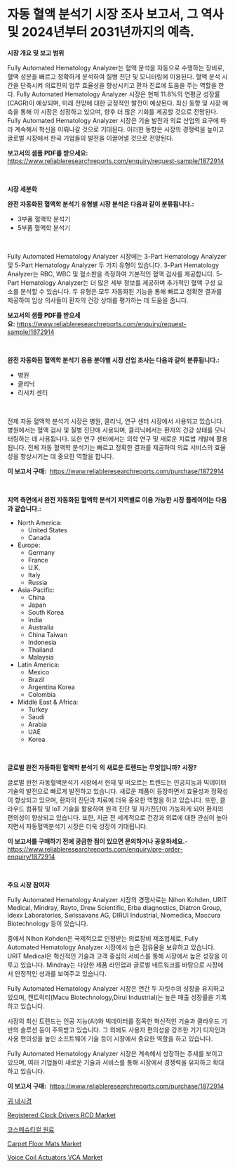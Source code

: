 <p><h1>자동 혈액 분석기 시장 조사 보고서, 그 역사 및 2024년부터 2031년까지의 예측.</h1></p><p><strong>시장 개요 및 보고 범위</strong></p>
<p><p>Fully Automated Hematology Analyzer는 혈액 분석을 자동으로 수행하는 장비로, 혈액 성분을 빠르고 정확하게 분석하여 질병 진단 및 모니터링에 이용된다. 혈액 분석 시간을 단축시켜 의료진의 업무 효율성을 향상시키고 환자 진료에 도움을 주는 역할을 한다. Fully Automated Hematology Analyzer 시장은 현재 11.8%의 연평균 성장률(CAGR)이 예상되며, 미래 전망에 대한 긍정적인 발전이 예상된다. 최신 동향 및 시장 예측을 통해 이 시장은 성장하고 있으며, 향후 더 많은 기회를 제공할 것으로 전망된다. Fully Automated Hematology Analyzer 시장은 기술 발전과 의료 산업의 요구에 따라 계속해서 혁신을 이뤄나갈 것으로 기대된다. 이러한 동향은 시장의 경쟁력을 높이고 글로벌 시장에서 한국 기업들의 발전을 이끌어낼 것으로 전망된다.</p></p>
<p><strong>보고서의 샘플 PDF를 받으세요:</strong> <a href="https://www.reliableresearchreports.com/enquiry/request-sample/1872914">https://www.reliableresearchreports.com/enquiry/request-sample/1872914</a></p>
<p>&nbsp;</p>
<p><strong>시장 세분화</strong></p>
<p><strong>완전 자동화된 혈액학 분석기 유형별 시장 분석은 다음과 같이 분류됩니다.:</strong></p>
<p><ul><li>3부품 혈액학 분석기</li><li>5부품 혈액학 분석기</li></ul></p>
<p>&nbsp;</p>
<p><p>Fully Automated Hematology Analyzer 시장에는 3-Part Hematology Analyzer 및 5-Part Hematology Analyzer 두 가지 유형이 있습니다. 3-Part Hematology Analyzer는 RBC, WBC 및 혈소판을 측정하여 기본적인 혈액 검사를 제공합니다. 5-Part Hematology Analyzer는 더 많은 세부 정보를 제공하며 추가적인 혈액 구성 요소를 분석할 수 있습니다. 두 유형은 모두 자동화된 기능을 통해 빠르고 정확한 결과를 제공하여 임상 의사들이 환자의 건강 상태를 평가하는 데 도움을 줍니다.</p></p>
<p><strong>보고서의 샘플 PDF를 받으세요:</strong>&nbsp;<a href="https://www.reliableresearchreports.com/enquiry/request-sample/1872914">https://www.reliableresearchreports.com/enquiry/request-sample/1872914</a></p>
<p>&nbsp;</p>
<p><strong> 완전 자동화된 혈액학 분석기 응용 분야별 시장 산업 조사는 다음과 같이 분류됩니다.:</strong></p>
<p><ul><li>병원</li><li>클리닉</li><li>리서치 센터</li></ul></p>
<p>&nbsp;</p>
<p><p>전체 자동 혈액학 분석기 시장은 병원, 클리닉, 연구 센터 시장에서 사용되고 있습니다. 병원에서는 혈액 검사 및 질병 진단에 사용되며, 클리닉에서는 환자의 건강 상태를 모니터링하는 데 사용됩니다. 또한 연구 센터에서는 의학 연구 및 새로운 치료법 개발에 활용됩니다. 전체 자동 혈액학 분석기는 빠르고 정확한 결과를 제공하여 의료 서비스의 효율성을 향상시키는 데 중요한 역할을 합니다.</p></p>
<p><strong>이 보고서 구매:</strong>&nbsp; <a href="https://www.reliableresearchreports.com/purchase/1872914">https://www.reliableresearchreports.com/purchase/1872914</a></p>
<p>&nbsp;</p>
<p><strong>지역 측면에서 완전 자동화된 혈액학 분석기 지역별로 이용 가능한 시장 플레이어는 다음과 같습니다.:</strong></p>
<p><ul>
    <li>
        North America:
        <ul>
            <li>United States</li>
            <li>Canada</li>
        </ul>
    </li>
    <li>
        Europe:
        <ul>
            <li>Germany</li>
            <li>France</li>
            <li>U.K.</li>
            <li>Italy</li>
            <li>Russia</li>
        </ul>
    </li>
    <li>
        Asia-Pacific:
        <ul>
            <li>China</li>
            <li>Japan</li>
            <li>South Korea</li>
            <li>India</li>
            <li>Australia</li>
            <li>China Taiwan</li>
            <li>Indonesia</li>
            <li>Thailand</li>
            <li>Malaysia</li>
        </ul>
    </li>
    <li>
        Latin America:
        <ul>
            <li>Mexico</li>
            <li>Brazil</li>
            <li>Argentina Korea</li>
            <li>Colombia</li>
        </ul>
    </li>
    <li>
        Middle East & Africa:
        <ul>
            <li>Turkey</li>
            <li>Saudi</li>
            <li>Arabia</li>
            <li>UAE</li>
            <li>Korea</li>
        </ul>
    </li>
    </ul></p>
<p>&nbsp;</p>
<p><strong>글로벌 완전 자동화된 혈액학 분석기 의 새로운 트렌드는 무엇입니까? 시장?</strong></p>
<p><p>글로벌 완전 자동혈액분석기 시장에서 현재 및 떠오르는 트렌드는 인공지능과 빅데이터 기술의 발전으로 빠르게 발전하고 있습니다. 새로운 제품이 등장하면서 효율성과 정확성이 향상되고 있으며, 환자의 진단과 치료에 더욱 중요한 역할을 하고 있습니다. 또한, 클라우드 컴퓨팅 및 IoT 기술을 활용하여 원격 진단 및 자가진단이 가능하게 되어 환자의 편의성이 향상되고 있습니다. 또한, 지금 전 세계적으로 건강과 의료에 대한 관심이 높아지면서 자동혈액분석기 시장은 더욱 성장이 기대됩니다.</p></p>
<p><strong>이 보고서를 구매하기 전에 궁금한 점이 있으면 문의하거나 공유하세요.</strong>- <a href="https://www.reliableresearchreports.com/enquiry/pre-order-enquiry/1872914">https://www.reliableresearchreports.com/enquiry/pre-order-enquiry/1872914</a></p>
<p>&nbsp;</p>
<p><strong>주요 시장 참여자</strong></p>
<p><p>Fully Automated Hematology Analyzer 시장의 경쟁사로는 Nihon Kohden, URIT Medical, Mindray, Rayto, Drew Scientific, Erba diagnostics, Diatron Group, Idexx Laboratories, Swissavans AG, DIRUI Industrial, Niomedica, Maccura Biotechnology 등이 있습니다. </p><p>중에서 Nihon Kohden은 국제적으로 인정받는 의료장비 제조업체로, Fully Automated Hematology Analyzer 시장에서 높은 점유율을 보유하고 있습니다. URIT Medical은 혁신적인 기술과 고객 중심의 서비스를 통해 시장에서 높은 성장을 이루고 있습니다. Mindray는 다양한 제품 라인업과 글로벌 네트워크를 바탕으로 시장에서 안정적인 성과를 보여주고 있습니다. </p><p>Fully Automated Hematology Analyzer 시장은 연간 두 자릿수의 성장을 유지하고 있으며, 켄트럭티(Macu Biotechnology,Dirui Industrial)는 높은 매출 성장률을 기록하고 있습니다. </p><p>시장의 최신 트렌드는 인공 지능(AI)와 빅데이터를 접목한 혁신적인 기술과 클라우드 기반의 솔루션 등이 주목받고 있습니다. 그 외에도 사용자 편의성을 강조한 기기 디자인과 사용 편의성을 높인 소프트웨어 기술 등이 시장에서 중요한 역할을 하고 있습니다. </p><p>Fully Automated Hematology Analyzer 시장은 계속해서 성장하는 추세를 보이고 있으며, 여러 기업들이 새로운 기술과 서비스를 통해 시장에서 경쟁력을 유지하고 확대하고 있습니다.</p></p>
<p><strong>이 보고서 구매:</strong>&nbsp;&nbsp;<a href="https://www.reliableresearchreports.com/purchase/1872914">https://www.reliableresearchreports.com/purchase/1872914</a></p>
<p><p><a href="https://github.com/vsap75a286l/Market-Research-Report-List-1/blob/main/86819582443.md">귀 내시경</a></p><p><a href="https://issuu.com/reportprime-2/docs/registered-clock-drivers-rcd-market_989fe9791e9513">Registered Clock Drivers RCD Market</a></p><p><a href="https://medium.com/@cute_priencsss/%EC%BD%94%EC%8A%A4%EB%A9%94%EC%8A%A4%ED%8B%B0%EC%BB%AC-%EC%84%B1%EB%B6%84-%EC%8B%9C%EC%9E%A5%EC%9D%80-%EC%8B%9C%EC%9E%A5-%EC%A0%90%EC%9C%A0%EC%9C%A8-%EC%8B%9C%EC%9E%A5-%ED%8A%B8%EB%A0%8C%EB%93%9C-%EB%B0%8F-%EC%8B%9C%EC%9E%A5-%EC%84%B1%EC%9E%A5%EC%97%90-%EB%8C%80%ED%95%9C-%EC%A0%95%EB%B3%B4%EB%A5%BC-%EC%A0%9C%EA%B3%B5%ED%95%A9%EB%8B%88%EB%8B%A4-145ceed9fcd6">코스메슈티컬 원료</a></p><p><a href="https://github.com/pjcfca/Market-Research-Report-List-1/blob/main/carpet-floor-mats-market.md">Carpet Floor Mats Market</a></p><p><a href="https://issuu.com/reportprime-2/docs/voice-coil-actuators-vca-market-size-2030.pptx">Voice Coil Actuators VCA Market</a></p></p>
